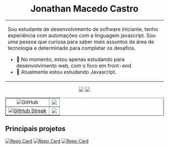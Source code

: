<h1 align="center">Jonathan Macedo Castro</h1>

<table border="0" cellspacing="0" cellpadding="0">
  <tr>
    <td style="border: 0";>
      <p>
        Sou estudante de desenvolvimento de software iniciante, tenho experiência com automações com a linguagem javascript. Sou uma pessoa que curiosa para saber mais assuntos da área de tecnologia e determinado para completar os desafios.
      </p>
      <ul>
        <li>
          🔭 No momento, estou apenas estudando para desenvolvimento web, com o foco em front-end.
        </li>
        <li>
          🌱 Atualmente estou estudando Javascript.
        </li>
      </ul>
    </td>
  </tr>
</table>
<div align="center">
  <a href="mailto:rebelodaniel@gmail.com"><img src="https://img.shields.io/badge/-Gmail-%23333?style=for-the-badge&logo=gmail&logoColor=white" target="_blank"></a>
  <a href="https://www.linkedin.com/in/jonathan-macedo-castro/" target="_blank"><img src="https://img.shields.io/badge/-LinkedIn-%230077B5?style=for-the-badge&logo=linkedin&logoColor=white" target="_blank"></a>
</div>


<table border="1" cellspacing="0" cellpadding="0">
  <tr>
    <td align="center"><a><img src="http://github-profile-summary-cards.vercel.app/api/cards/repos-per-language?username=jonathan-macedo&theme=react" alt="GitHub" /></a></td>
    <td align="center"><a><img src="http://github-profile-summary-cards.vercel.app/api/cards/stats?username=jonathan-macedo&theme=react"></a></td>
  </tr>
  <tr>
    <td><a href="https://git.io/streak-stats"><img src="https://github-readme-streak-stats.herokuapp.com?user=jonathan-macedo&theme=react&hide_border=true&locale=pt_BR&mode=weekly" alt="GitHub Streak" /></a></td>
    <td><a><img src="http://github-profile-summary-cards.vercel.app/api/cards/profile-details?username=jonathan-macedo&theme=react"/></a></td>
  </tr>
</table>

## Principais projetos
[![Repo Card](https://github-readme-stats.vercel.app/api/pin/?username=jonathan-macedo&repo=devLinks&bg_color=000&border_color=30A3DC&show_icons=true&icon_color=30A3DC&title_color=30A3DCF&text_color=FFF)](https://github.com/jonathan-macedo/devLinks)
[![Repo Card](https://github-readme-stats.vercel.app/api/pin/?username=jonathan-macedo&repo=loginForm&bg_color=000&border_color=30A3DC&show_icons=true&icon_color=30A3DC&title_color=30A3DCF&text_color=FFF)](https://github.com/jonathan-macedo/loginForm)
[![Repo Card](https://github-readme-stats.vercel.app/api/pin/?username=jonathan-macedo&repo=switch-theme&bg_color=000&border_color=30A3DC&show_icons=true&icon_color=30A3DC&title_color=30A3DCF&text_color=FFF)](https://github.com/jonathan-macedo/switch-theme)